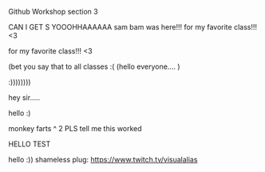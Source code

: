 Github Workshop section 3

 CAN I GET S YOOOHHAAAAAA
 sam bam was here!!!
 for my favorite class!!!  <3


 for my favorite class!!!  <3

(bet you say that to all classes :( 
(hello everyone.... )   


:))))))))


hey sir.....

hello :)

monkey farts ^ 2
PLS tell me this worked

HELLO TEST

hello :))
shameless plug: https://www.twitch.tv/visualalias 
